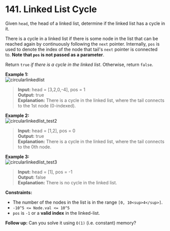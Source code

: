 # 141. Linked List Cycle

Given `head`, the head of a linked list, determine if the linked list has a cycle in it.

There is a cycle in a linked list if there is some node in the list that can be reached again by continuously following the `next` pointer. Internally, `pos` is used to denote the index of the node that tail's `next` pointer is connected to. **Note that `pos` is not passed as a parameter**.

Return `true` _if there is a cycle in the linked list_. Otherwise, return `false`.

**Example 1:**  
![circularlinkedlist](https://assets.leetcode.com/uploads/2018/12/07/circularlinkedlist.png)
> **Input:** head = [3,2,0,-4], pos = 1  
> **Output:** true  
> **Explanation:** There is a cycle in the linked list, where the tail connects to the 1st node (0-indexed).

**Example 2:**  
![circularlinkedlist_test2](https://assets.leetcode.com/uploads/2018/12/07/circularlinkedlist_test2.png)
> **Input:** head = [1,2], pos = 0  
> **Output:** true  
> **Explanation:** There is a cycle in the linked list, where the tail connects to the 0th node.

**Example 3:**  
![circularlinkedlist_test3](https://assets.leetcode.com/uploads/2018/12/07/circularlinkedlist_test3.png)
> **Input:** head = [1], pos = -1  
> **Output:** false  
> **Explanation:** There is no cycle in the linked list.

**Constraints:**
*   The number of the nodes in the list is in the range `[0, 10<sup>4</sup>]`.
*   `-10^5 <= Node.val <= 10^5`
*   `pos` is `-1` or a **valid index** in the linked-list.

**Follow up:** Can you solve it using `O(1)` (i.e. constant) memory?
